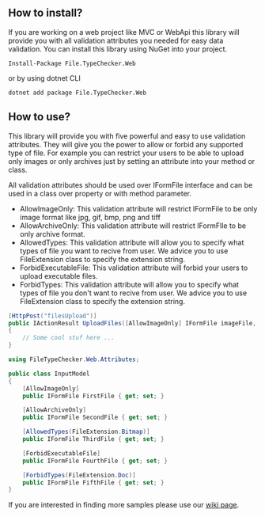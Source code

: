 ## How to install?

If you are working on a web project like MVC or WebApi this library will provide you with all validation attributes you needed for easy data validation. You can install this library using NuGet into your project.

```nuget
Install-Package File.TypeChecker.Web
```

or by using dotnet CLI

```
dotnet add package File.TypeChecker.Web
```

## How to use?

This library will provide you with five powerful and easy to use validation attributes. They will give you the power to allow or forbid any supported type of file. For example you can restrict your users to be able to upload only images or only archives just by setting an attribute into your method or class.

All validation attributes should be used over IFormFile interface and can be used in a class over property or with method parameter.

- AllowImageOnly: This validation attribute will restrict IFormFile to be only image format like jpg, gif, bmp, png and tiff
- AllowArchiveOnly: This validation attribute will restrict IFormFIle to be only archive format.
- AllowedTypes: This validation attribute will allow you to specify what types of file you want to recive from user. We advice you to use FileExtension class to specify the extension string.
- ForbidExecutableFile: This validation attribute will forbid your users to upload executable files.
- ForbidTypes: This validation attribute will allow you to specify what types of file you don't want to recive from user. We advice you to use FileExtension class to specify the extension string.

```c#
[HttpPost("filesUpload")]
public IActionResult UploadFiles([AllowImageOnly] IFormFile imageFile, [AllowArchiveOnly] IFormFile archiveFile)
{
    // Some cool stuf here ...
}
```

```c#
using FileTypeChecker.Web.Attributes;

public class InputModel
{
    [AllowImageOnly]
    public IFormFile FirstFile { get; set; }

    [AllowArchiveOnly]
    public IFormFile SecondFile { get; set; }

    [AllowedTypes(FileExtension.Bitmap)]
    public IFormFile ThirdFile { get; set; }

    [ForbidExecutableFile]
    public IFormFile FourthFile { get; set; }

    [ForbidTypes(FileExtension.Doc)]
    public IFormFile FifthFile { get; set; }
}
```

If you are interested in finding more samples please use our [wiki page](https://github.com/AJMitev/FileTypeChecker/wiki/How-to-use%3F).

